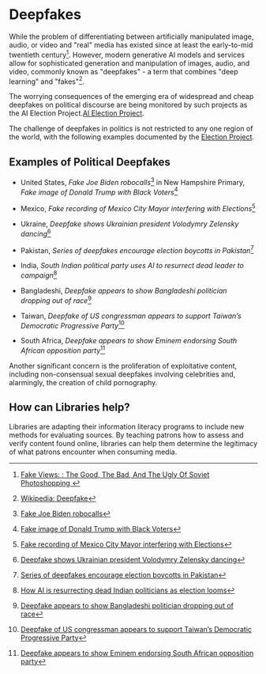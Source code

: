 # Deepfakes
While the problem of differentiating between artificially manipulated image, 
audio, or video and "real" media has existed since at least the early-to-mid 
twentieth century[^soviet]. However, modern generative AI models and services allow for 
sophisticated generation and manipulation of images, audio, and video, commonly known
as "deepfakes" - a term that combines "deep learning" and "fakes"[^wikipedia]. 

The worrying consequences of the emerging era of widespread and cheap deepfakes 
on political discourse are being monitored by such projects as the AI Election Project.[AI Election Project][WIRED_AI_ELECTION].

The challenge of deepfakes in politics is not restricted to any one region of the world, 
with the following examples documented by the [Election Project][WIRED_AI_ELECTION].

## Examples of Political Deepfakes
- United States, *Fake Joe Biden robocalls*[^NBC_NEWS_JAN_24] in New Hampshire Primary, 
  *Fake image of Donald Trump with Black Voters*[^BBC_NEWS_MAR_24]

- Mexico, *Fake recording of Mexico City Mayor interfering with Elections*[^AP_NEWS_NOV_23]

- Ukraine, *Deepfake shows Ukrainian president Volodymry Zelensky dancing*[^AFP_JAN_24]

- Pakistan, *Series of deepfakes encourage election boycotts in Pakistan*[^FRANCE_24_FEB_24]

- India, *South Indian political party uses AI to resurrect dead leader to campaign*[^AL_JAZEERA_FEB_24]

- Bangladeshi, *Deepfake appears to show Bangladeshi politician dropping out of race*[^DISMISS_LAB_JAN_24]

- Taiwan, *Deepfake of US congressman appears to support Taiwan’s Democratic Progressive Party*[^AFP_JAN_24_02]

- South Africa, *Deepfake appears to show Eminem endorsing South African opposition party*[^AFRICA_CHECK_MAR_24]

Another significant concern is the proliferation of exploitative content, including non-consensual 
sexual deepfakes involving celebrities and, alarmingly, the creation of child pornography.

## How can Libraries help?
Libraries are adapting their information literacy programs to include new methods for evaluating sources. 
By teaching patrons how to assess and verify content found online, libraries can help them determine the 
legitimacy of what patrons encounter when consuming media.

[WIRED_AI_ELECTION]: https://www.wired.com/story/generative-ai-global-elections/

[^soviet]: [Fake Views: : The Good, The Bad, And The Ugly Of Soviet Photoshopping ](https://www.rferl.org/a/soviet-airbrushing-the-censors-who-scratched-out-history/29361426.html)
[^wikipedia]: [Wikipedia: Deepfake](https://en.wikipedia.org/wiki/Deepfake)
[^NBC_NEWS_JAN_24]: [Fake Joe Biden robocalls](https://www.nbcnews.com/politics/2024-election/fake-joe-biden-robocall-tells-new-hampshire-democrats-not-vote-tuesday-rcna134984)
[^BBC_NEWS_MAR_24]: [Fake image of Donald Trump with Black Voters](https://www.bbc.com/news/world-us-canada-68440150)
[^AP_NEWS_NOV_23]: [Fake recording of Mexico City Mayor interfering with Elections](https://apnews.com/world-news/general-news-fe47701d72cc861754be9ad3161ef5be)
[^AFP_JAN_24]:  [Deepfake shows Ukrainian president Volodymry Zelensky dancing](https://factcheck.afp.com/doc.afp.com.34EQ8F9)
[^FRANCE_24_FEB_24]: [Series of deepfakes encourage election boycotts in Pakistan](https://www.france24.com/en/tv-shows/truth-or-fake/20240208-artificial-intelligence-and-deepfakes-takeover-pakistan-elections)
[^AL_JAZEERA_FEB_24]: [How AI is resurrecting dead Indian politicians as election looms](https://www.aljazeera.com/economy/2024/2/12/how-ai-is-used-to-resurrect-dead-indian-politicians-as-elections-loom)
[^DISMISS_LAB_JAN_24]: [Deepfake appears to show Bangladeshi politician dropping out of race](https://en.dismislab.com/how-disinformation-played-during-the-bangladesh-national-election/)
[^AFP_JAN_24_02]:[Deepfake of US congressman appears to support Taiwan’s Democratic Progressive Party](https://factcheck.afp.com/doc.afp.com.349D8R6)
[^wikipedia]: [Wikipedia: Deepfake](https://en.wikipedia.org/wiki/Deepfake)
[^AFRICA_CHECK_MAR_24]: [Deepfake appears to show Eminem endorsing South African opposition party](https://africacheck.org/fact-checks/meta-programme-fact-checks/will-real-slim-shady-please-stand-eminem-video-endorsing)


 




